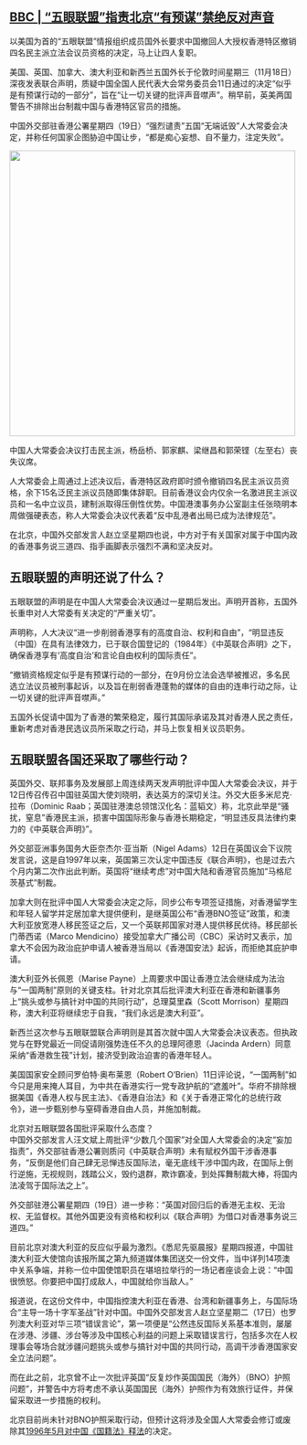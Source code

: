 <!--1605862835000-->
[BBC | “五眼联盟”指责北京“有预谋”禁绝反对声音](https://chinadigitaltimes.net/chinese/2020/11/bbc-%e4%ba%94%e7%9c%bc%e8%81%94%e7%9b%9f%e6%8c%87%e8%b4%a3%e5%8c%97%e4%ba%ac%e6%9c%89%e9%a2%84%e8%b0%8b%e7%a6%81%e7%bb%9d%e5%8f%8d%e5%af%b9%e5%a3%b0%e9%9f%b3/)
------

<p>以美国为首的“五眼联盟”情报组织成员国外长要求中国撤回人大授权香港特区撤销四名民主派立法会议员资格的决定，马上让四人复职。</p><p>美国、英国、加拿大、澳大利亚和新西兰五国外长于伦敦时间星期三（11月18日）深夜发表联合声明，质疑中国全国人民代表大会常务委员会11日通过的决定“似乎是有预谋行动的一部分”，旨在“让一切关键的批评声音噤声”。稍早前，英美两国警告不排除出台制裁中国与香港特区官员的措施。</p><p>中国外交部驻香港公署星期四（19日）“强烈谴责”五国“无端诋毁”人大常委会决定，并称任何国家企图胁迫中国让步，“都是痴心妄想、自不量力，注定失败”。</p><div id="attachment_659588" style="width: 510px" class="wp-caption aligncenter"><img aria-describedby="caption-attachment-659588" src="https://chinadigitaltimes.net/chinese/files/2020/11/2290190.jpg" alt="" width="500" class="size-full wp-image-659588" srcset="https://chinadigitaltimes.net/chinese/files/2020/11/2290190.jpg 800w, https://chinadigitaltimes.net/chinese/files/2020/11/2290190-300x169.jpg 300w, https://chinadigitaltimes.net/chinese/files/2020/11/2290190-768x432.jpg 768w" sizes="(max-width: 800px) 100vw, 800px"><p id="caption-attachment-659588" class="wp-caption-text">中国人大常委会决议打击民主派，杨岳桥、郭家麒、梁继昌和郭荣铿（左至右）丧失议席。</p></div><p>人大常委会上周通过上述决议后，香港特区政府即时颁令撤销四名民主派议员资格，余下15名泛民主派议员随即集体辞职。目前香港议会内仅余一名激进民主派议员和一名中立议员，建制派取得压倒性优势。中国港澳事务办公室副主任张晓明本周做强硬表态，称人大常委会决议代表着“反中乱港者出局已成为法律规范”。</p><p>在北京，中国外交部发言人赵立坚星期四也说，中方对于有关国家对属于中国内政的香港事务说三道四、指手画脚表示强烈不满和坚决反对。</p><h2>五眼联盟的声明还说了什么？</h2><p>五眼联盟的声明是在中国人大常委会决议通过一星期后发出。声明开首称，五国外长重申对人大常委有关决定的“严重关切”。</p><p>声明称，人大决议“进一步削弱香港享有的高度自治、权利和自由”，“明显违反（中国）在具有法律效力，已于联合国登记的（1984年）《中英联合声明》之下，确保香港享有‘高度自治’和言论自由权利的国际责任”。</p><p>“撤销资格规定似乎是有预谋行动的一部分，在9月份立法会选举被推迟，多名民选立法议员被刑事起诉，以及旨在削弱香港蓬勃的媒体的自由的连串行动之际，让一切关键的批评声音噤声。”</p><p>五国外长促请中国为了香港的繁荣稳定，履行其国际承诺及其对香港人民之责任，重新考虑对香港民选议员所采取之行动，并马上恢复相关议员职务。</p><h2>五眼联盟各国还采取了哪些行动？</h2><p>英国外交、联邦事务及发展部上周连续两天发声明批评中国人大常委会决议，并于12日传召传召中国驻英国大使刘晓明，表达英方的深切关注。外交大臣多米尼克·拉布（Dominic Raab；英国驻港澳总领馆汉化名：蓝韬文）称，北京此举是“骚扰，窒息”香港民主派，损害中国国际形象与香港长期稳定，“明显违反具法律约束力的《中英联合声明》”。</p><p>外交部亚洲事务国务大臣奈杰尔·亚当斯（Nigel Adams）12日在英国议会下议院发言说，这是自1997年以来，英国第三次认定中国违反《联合声明》，也是过去六个月内第二次作出此判断。英国将“继续考虑”对中国大陆和香港官员施加“马格尼茨基式”制裁。</p><p>加拿大则在批评中国人大常委会决定之际，同步公布专项签证措施，对香港留学生和年轻人留学并定居加拿大提供便利，是继英国公布“香港BNO签证”政策，和澳大利亚放宽港人移民签证之后，又一个英联邦国家对港人提供移民优待。移民部长门蒂西诺（Marco Mendicino）接受加拿大广播公司（CBC）采访时又表示，加拿大不会因为政治庇护申请人被香港当局以《香港国安法》起诉，而拒绝其庇护申请。</p><p>澳大利亚外长佩恩（Marise Payne）上周要求中国让香港立法会继续成为法治与“一国两制”原则的关键支柱。针对北京其后批评澳大利亚在香港和新疆事务上“挑头或参与搞针对中国的共同行动”，总理莫里森（Scott Morrison）星期四称，澳大利亚将继续忠于自我，“我们永远是澳大利亚”。</p><p>新西兰这次参与五眼联盟联合声明则是其首次就中国人大常委会决议表态。但执政党与在野党最近一同促请刚强势连任不久的总理阿德恩（Jacinda Ardern）同意采纳“香港救生筏”计划，接济受到政治迫害的香港年轻人。</p><p>美国国家安全顾问罗伯特·奥布莱恩（Robert O’Brien）11日评论说，“一国两制”如今只是用来掩人耳目，为中共在香港实行一党专政护航的“遮羞叶”。华府不排除根据美国《香港人权与民主法》、《香港自治法》和《关于香港正常化的总统行政令》，进一步甄别参与窒碍香港自由人员，并施加制裁。</p><p>北京对五眼联盟各国批评采取什么态度？<br>中国外交部发言人汪文斌上周批评“少数几个国家”对全国人大常委会的决定“妄加指责”，外交部驻香港公署则质问《中英联合声明》未有赋权外国干涉香港事务，“反倒是他们自己肆无忌惮违反国际法，毫无底线干涉中国内政，在国际上倒行逆施，无视规则，践踏公义，毁约退群，欺诈霸凌，到处挥舞制裁大棒，将国内法凌驾于国际法之上”。</p><p>外交部驻港公署星期四（19日）进一步称：“英国对回归后的香港无主权、无治权、无监督权。其他外国更没有资格和权利以《联合声明》为借口对香港事务说三道四。”</p><p>目前北京对澳大利亚的反应似乎最为激烈。《悉尼先驱晨报》星期四报道，中国驻澳大利亚大使馆向该报所属之第九频道媒体集团送交一份文件，当中详列14项澳中关系争端，并称一位中国使馆职员在堪培拉举行的一场记者座谈会上说：“中国很愤怒。你要把中国打成敌人，中国就给你当敌人。”</p><p>报道说，在这份文件中，中国指控澳大利亚在香港、台湾和新疆事务上，与国际场合“主导一场十字军圣战”针对中国。中国外交部发言人赵立坚星期二（17日）也罗列澳大利亚对华三项“错误言论”，第一项便是“公然违反国际关系基本准则，屡屡在涉港、涉疆、涉台等涉及中国核心利益的问题上采取错误言行，包括多次在人权理事会等场合就涉疆问题挑头或参与搞针对中国的共同行动，高调干涉香港国家安全立法问题”。</p><p>而在此之前，北京曾不止一次批评英国“反复炒作英国国民（海外）（BNO）护照问题”，并警告中方将考虑不承认英国国民（海外）护照作为有效旅行证件，并保留采取进一步措施的权利。</p><p>北京目前尚未针对BNO护照采取行动，但预计这将涉及全国人大常委会修订或废除其<a href="http://www.npc.gov.cn/wxzl/wxzl/2001-02/06/content_4661.htm">1996年5月对中国《国籍法》释法</a>的决定。</p>
